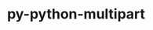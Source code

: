 ---
title: "py-python-multipart"
layout: cache
categories: [package, develop]
meta: {"versions": ["0.0.5"], "compilers": ["apple-clang@=14.0.0", "apple-clang@=14.0.3", "gcc@=11.3.0"], "oss": ["ubuntu22.04", "ventura"], "platforms": ["darwin", "linux"], "targets": ["aarch64", "x86_64_v3"], "stacks": ["ml-darwin-aarch64-mps", "ml-linux-x86_64-cpu", "ml-linux-x86_64-cuda", "root"], "num_specs": 11, "num_specs_by_stack": {"ml-darwin-aarch64-mps": 6, "root": 11, "ml-linux-x86_64-cuda": 5, "ml-linux-x86_64-cpu": 5}}
spec_details: [{"hash": "fhj3g4fvqm2ly4efx3epmaaf7qzbdtlj", "compiler": "apple-clang@=14.0.0", "versions": ["0.0.5"], "os": "ventura", "platform": "darwin", "target": "aarch64", "variants": ["build_system=python_pip"], "stacks": ["ml-darwin-aarch64-mps", "root"], "size": "-", "tarball": "https://binaries.spack.io/develop/build_cache/darwin-ventura-aarch64/apple-clang-14.0.0/py-python-multipart-0.0.5/darwin-ventura-aarch64-apple-clang-14.0.0-py-python-multipart-0.0.5-fhj3g4fvqm2ly4efx3epmaaf7qzbdtlj.spack"}, {"hash": "yeinwiir557tv4th2hy72c6fk6ejyve5", "compiler": "apple-clang@=14.0.0", "versions": ["0.0.5"], "os": "ventura", "platform": "darwin", "target": "aarch64", "variants": ["build_system=python_pip"], "stacks": ["ml-darwin-aarch64-mps", "root"], "size": "-", "tarball": "https://binaries.spack.io/develop/build_cache/darwin-ventura-aarch64/apple-clang-14.0.0/py-python-multipart-0.0.5/darwin-ventura-aarch64-apple-clang-14.0.0-py-python-multipart-0.0.5-yeinwiir557tv4th2hy72c6fk6ejyve5.spack"}, {"hash": "l5ppmphkvbx3vxccem6lfeitg4bgcc5l", "compiler": "apple-clang@=14.0.0", "versions": ["0.0.5"], "os": "ventura", "platform": "darwin", "target": "aarch64", "variants": ["build_system=python_pip"], "stacks": ["ml-darwin-aarch64-mps", "root"], "size": "-", "tarball": "https://binaries.spack.io/develop/build_cache/darwin-ventura-aarch64/apple-clang-14.0.0/py-python-multipart-0.0.5/darwin-ventura-aarch64-apple-clang-14.0.0-py-python-multipart-0.0.5-l5ppmphkvbx3vxccem6lfeitg4bgcc5l.spack"}, {"hash": "rejqpmqfhlyi6dkhcnhwgzq6orb2ms36", "compiler": "apple-clang@=14.0.0", "versions": ["0.0.5"], "os": "ventura", "platform": "darwin", "target": "aarch64", "variants": ["build_system=python_pip"], "stacks": ["ml-darwin-aarch64-mps", "root"], "size": "-", "tarball": "https://binaries.spack.io/develop/build_cache/darwin-ventura-aarch64/apple-clang-14.0.0/py-python-multipart-0.0.5/darwin-ventura-aarch64-apple-clang-14.0.0-py-python-multipart-0.0.5-rejqpmqfhlyi6dkhcnhwgzq6orb2ms36.spack"}, {"hash": "pgzhskrup3k5ziersnguxz5t5lnal2m5", "compiler": "apple-clang@=14.0.3", "versions": ["0.0.5"], "os": "ventura", "platform": "darwin", "target": "aarch64", "variants": ["build_system=python_pip"], "stacks": ["ml-darwin-aarch64-mps", "root"], "size": "-", "tarball": "https://binaries.spack.io/develop/build_cache/darwin-ventura-aarch64/apple-clang-14.0.3/py-python-multipart-0.0.5/darwin-ventura-aarch64-apple-clang-14.0.3-py-python-multipart-0.0.5-pgzhskrup3k5ziersnguxz5t5lnal2m5.spack"}, {"hash": "et5iyfdxho2l3li5xbdzqzxwmiishnjs", "compiler": "apple-clang@=14.0.3", "versions": ["0.0.5"], "os": "ventura", "platform": "darwin", "target": "aarch64", "variants": ["build_system=python_pip"], "stacks": ["ml-darwin-aarch64-mps", "root"], "size": "-", "tarball": "https://binaries.spack.io/develop/build_cache/darwin-ventura-aarch64/apple-clang-14.0.3/py-python-multipart-0.0.5/darwin-ventura-aarch64-apple-clang-14.0.3-py-python-multipart-0.0.5-et5iyfdxho2l3li5xbdzqzxwmiishnjs.spack"}, {"hash": "xyfs7dm27q5vxogjreidbw4m32laywfo", "compiler": "gcc@=11.3.0", "versions": ["0.0.5"], "os": "ubuntu22.04", "platform": "linux", "target": "x86_64_v3", "variants": ["build_system=python_pip"], "stacks": ["ml-linux-x86_64-cuda", "ml-linux-x86_64-cpu", "root"], "size": "-", "tarball": "https://binaries.spack.io/develop/build_cache/linux-ubuntu22.04-x86_64_v3/gcc-11.3.0/py-python-multipart-0.0.5/linux-ubuntu22.04-x86_64_v3-gcc-11.3.0-py-python-multipart-0.0.5-xyfs7dm27q5vxogjreidbw4m32laywfo.spack"}, {"hash": "cjrqjz7tz6v6kxnuzy57shmeeoq5qfsz", "compiler": "gcc@=11.3.0", "versions": ["0.0.5"], "os": "ubuntu22.04", "platform": "linux", "target": "x86_64_v3", "variants": ["build_system=python_pip"], "stacks": ["ml-linux-x86_64-cuda", "ml-linux-x86_64-cpu", "root"], "size": "-", "tarball": "https://binaries.spack.io/develop/build_cache/linux-ubuntu22.04-x86_64_v3/gcc-11.3.0/py-python-multipart-0.0.5/linux-ubuntu22.04-x86_64_v3-gcc-11.3.0-py-python-multipart-0.0.5-cjrqjz7tz6v6kxnuzy57shmeeoq5qfsz.spack"}, {"hash": "lgnh37wb4sgnwep5kfyf5akqm4if4zcs", "compiler": "gcc@=11.3.0", "versions": ["0.0.5"], "os": "ubuntu22.04", "platform": "linux", "target": "x86_64_v3", "variants": ["build_system=python_pip"], "stacks": ["ml-linux-x86_64-cuda", "ml-linux-x86_64-cpu", "root"], "size": "-", "tarball": "https://binaries.spack.io/develop/build_cache/linux-ubuntu22.04-x86_64_v3/gcc-11.3.0/py-python-multipart-0.0.5/linux-ubuntu22.04-x86_64_v3-gcc-11.3.0-py-python-multipart-0.0.5-lgnh37wb4sgnwep5kfyf5akqm4if4zcs.spack"}, {"hash": "cefxw4k3zglp6pca7tkrbxvzm547hljg", "compiler": "gcc@=11.3.0", "versions": ["0.0.5"], "os": "ubuntu22.04", "platform": "linux", "target": "x86_64_v3", "variants": ["build_system=python_pip"], "stacks": ["ml-linux-x86_64-cuda", "ml-linux-x86_64-cpu", "root"], "size": "-", "tarball": "https://binaries.spack.io/develop/build_cache/linux-ubuntu22.04-x86_64_v3/gcc-11.3.0/py-python-multipart-0.0.5/linux-ubuntu22.04-x86_64_v3-gcc-11.3.0-py-python-multipart-0.0.5-cefxw4k3zglp6pca7tkrbxvzm547hljg.spack"}, {"hash": "wfajbi2lil5nqzq6zvzxfydra5m7dbt3", "compiler": "gcc@=11.3.0", "versions": ["0.0.5"], "os": "ubuntu22.04", "platform": "linux", "target": "x86_64_v3", "variants": ["build_system=python_pip"], "stacks": ["ml-linux-x86_64-cuda", "ml-linux-x86_64-cpu", "root"], "size": "-", "tarball": "https://binaries.spack.io/develop/build_cache/linux-ubuntu22.04-x86_64_v3/gcc-11.3.0/py-python-multipart-0.0.5/linux-ubuntu22.04-x86_64_v3-gcc-11.3.0-py-python-multipart-0.0.5-wfajbi2lil5nqzq6zvzxfydra5m7dbt3.spack"}]
---